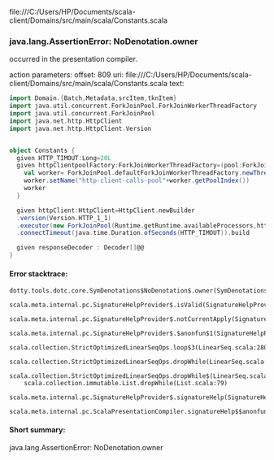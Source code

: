file:///C:/Users/HP/Documents/scala-client/Domains/src/main/scala/Constants.scala
### java.lang.AssertionError: NoDenotation.owner

occurred in the presentation compiler.

action parameters:
offset: 809
uri: file:///C:/Users/HP/Documents/scala-client/Domains/src/main/scala/Constants.scala
text:
```scala
import Domain.{Batch,Metadata,srcItem,tknItem}
import java.util.concurrent.ForkJoinPool.ForkJoinWorkerThreadFactory
import java.util.concurrent.ForkJoinPool
import java.net.http.HttpClient
import java.net.http.HttpClient.Version


object Constants {
  given HTTP_TIMOUT:Long=20L
  given httpClientpoolFactory:ForkJoinWorkerThreadFactory=(pool:ForkJoinPool)=>{
    val worker= ForkJoinPool.defaultForkJoinWorkerThreadFactory.newThread(pool)
    worker.setName("http-client-calls-pool"+worker.getPoolIndex())
    worker
  }

  given httpClient:HttpClient=HttpClient.newBuilder
  .version(Version.HTTP_1_1)
  .executor(new ForkJoinPool(Runtime.getRuntime.availableProcessors,httpClientpoolFactory,null,true))
  .connectTimeout(java.time.Duration.ofSeconds(HTTP_TIMOUT)).build

  given responseDecoder : Decoder[]@@
}

```



#### Error stacktrace:

```
dotty.tools.dotc.core.SymDenotations$NoDenotation$.owner(SymDenotations.scala:2576)
	scala.meta.internal.pc.SignatureHelpProvider$.isValid(SignatureHelpProvider.scala:83)
	scala.meta.internal.pc.SignatureHelpProvider$.notCurrentApply(SignatureHelpProvider.scala:94)
	scala.meta.internal.pc.SignatureHelpProvider$.$anonfun$1(SignatureHelpProvider.scala:48)
	scala.collection.StrictOptimizedLinearSeqOps.loop$3(LinearSeq.scala:280)
	scala.collection.StrictOptimizedLinearSeqOps.dropWhile(LinearSeq.scala:282)
	scala.collection.StrictOptimizedLinearSeqOps.dropWhile$(LinearSeq.scala:278)
	scala.collection.immutable.List.dropWhile(List.scala:79)
	scala.meta.internal.pc.SignatureHelpProvider$.signatureHelp(SignatureHelpProvider.scala:48)
	scala.meta.internal.pc.ScalaPresentationCompiler.signatureHelp$$anonfun$1(ScalaPresentationCompiler.scala:375)
```
#### Short summary: 

java.lang.AssertionError: NoDenotation.owner